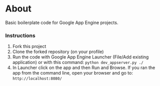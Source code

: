# About

Basic boilerplate code for Google App Engine projects.

### Instructions

1. Fork this project
1. Clone the forked repository (on your profile)
2. Run the code with Google App Engine Launcher (File/Add existing application) or with this command: `python dev_appserver.py ./`
3. In Launcher click on the app and then Run and Browse. If you ran the app from the command line, open your browser and go to: `http://localhost:8080/`